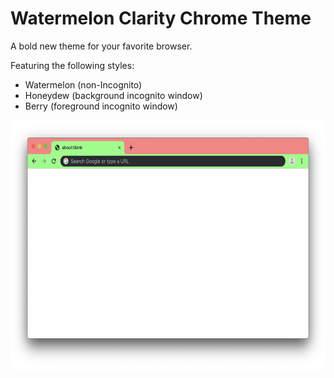 # Watermelon Clarity Chrome Theme

A bold new theme for your favorite browser.

Featuring the following styles:

- Watermelon (non-Incognito)
- Honeydew (background incognito window)
- Berry (foreground incognito window)

<img src="./screenshot.png" width="640" height="400">
